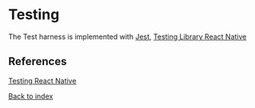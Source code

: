 # Testing

The Test harness is implemented with [Jest](https://jestjs.io/), [Testing Library React Native](https://testing-library.com/docs/react-native-testing-library/intro/)  

## References

[Testing React Native](https://reactnative.dev/docs/testing-overview)  

[Back to index](../README.md)
